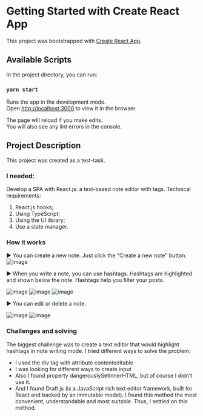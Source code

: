 # Getting Started with Create React App

This project was bootstrapped with [Create React App](https://github.com/facebook/create-react-app).

## Available Scripts

In the project directory, you can run:

### `yarn start`

Runs the app in the development mode.\
Open [http://localhost:3000](http://localhost:3000) to view it in the browser.

The page will reload if you make edits.\
You will also see any lint errors in the console.

## Project Description
This project was created as a test-task. 

### I needed:
Develop a SPA with React.js: a text-based note editor with tags.
Technical requirements:
1. React.js hooks;
2. Using TypeScript;
3. Using the UI library;
4. Use a state manager.

### How it works 
► You can create a new note. Just click the "Create a new note" button.
![image](https://github.com/Kkuuttii/notejs/assets/90791743/65450232-eb20-4c33-8f60-c3000c4f533a)

► When you write a note, you can use hashtags. Hashtags are highlighted and shown below the note.
Hashtags help you filter your posts.

![image](https://github.com/Kkuuttii/notejs/assets/90791743/6ff3793c-8ed1-4f82-9d10-8594e0a957e5)
![image](https://github.com/Kkuuttii/notejs/assets/90791743/1f082cbe-3361-4a5f-bc52-06be44ac6999)
![image](https://github.com/Kkuuttii/notejs/assets/90791743/e7ed1a72-2ac0-4ca1-8fbd-1abf8655f73f)


► You can edit or delete a note.

![image](https://github.com/Kkuuttii/notejs/assets/90791743/9296b0ed-5d86-4162-a704-dfaeefa6eb30)
![image](https://github.com/Kkuuttii/notejs/assets/90791743/e407fd24-391e-445e-82ed-1cb477f93994)


### Challenges and solving
The biggest challenge was to create a text editor that would highlight hashtags in note writing mode. 
I tried different ways to solve the problem:
- I used the div tag with attribute contenteditable 
- I was looking for different ways to create input
- Also I found property dangerouslySetInnerHTML, but of course I didn't use it.
- And I found Draft.js (is a JavaScript rich text editor framework, built for React and backed by an immutable model). I found this method the most convenient, understandable and most suitable. Thus, I settled on this method.

